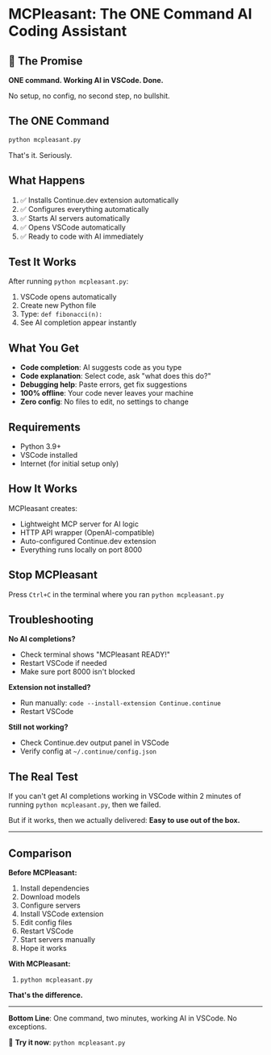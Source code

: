 # MCPleasant: The ONE Command AI Coding Assistant

## 🎯 The Promise

**ONE command. Working AI in VSCode. Done.**

No setup, no config, no second step, no bullshit.

## The ONE Command

```bash
python mcpleasant.py
```

That's it. Seriously.

## What Happens

1. ✅ Installs Continue.dev extension automatically
2. ✅ Configures everything automatically  
3. ✅ Starts AI servers automatically
4. ✅ Opens VSCode automatically
5. ✅ Ready to code with AI immediately

## Test It Works

After running `python mcpleasant.py`:

1. VSCode opens automatically
2. Create new Python file
3. Type: `def fibonacci(n):`
4. See AI completion appear instantly

## What You Get

- **Code completion**: AI suggests code as you type
- **Code explanation**: Select code, ask "what does this do?"
- **Debugging help**: Paste errors, get fix suggestions
- **100% offline**: Your code never leaves your machine
- **Zero config**: No files to edit, no settings to change

## Requirements

- Python 3.9+
- VSCode installed
- Internet (for initial setup only)

## How It Works

MCPleasant creates:
- Lightweight MCP server for AI logic
- HTTP API wrapper (OpenAI-compatible)
- Auto-configured Continue.dev extension
- Everything runs locally on port 8000

## Stop MCPleasant

Press `Ctrl+C` in the terminal where you ran `python mcpleasant.py`

## Troubleshooting

**No AI completions?**
- Check terminal shows "MCPleasant READY!"
- Restart VSCode if needed
- Make sure port 8000 isn't blocked

**Extension not installed?**
- Run manually: `code --install-extension Continue.continue`
- Restart VSCode

**Still not working?**
- Check Continue.dev output panel in VSCode
- Verify config at `~/.continue/config.json`

## The Real Test

If you can't get AI completions working in VSCode within 2 minutes of running `python mcpleasant.py`, then we failed.

But if it works, then we actually delivered: **Easy to use out of the box.**

---

## Comparison

**Before MCPleasant:**
1. Install dependencies
2. Download models  
3. Configure servers
4. Install VSCode extension
5. Edit config files
6. Restart VSCode
7. Start servers manually
8. Hope it works

**With MCPleasant:**
1. `python mcpleasant.py`

**That's the difference.**

---

**Bottom Line**: One command, two minutes, working AI in VSCode. No exceptions.

🚀 **Try it now**: `python mcpleasant.py`